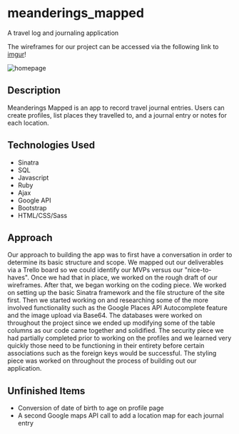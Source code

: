 # meanderings_mapped
A travel log and journaling application


The wireframes for our project can be accessed via the following link to [imgur](http://imgur.com/a/m7P3k)!

![homepage](http://i.imgur.com/HbtEaZG.jpg)

## Description

Meanderings Mapped is an app to record travel journal entries.  Users can create profiles, list places they travelled to, and a journal entry or notes for each location.

## Technologies Used
* Sinatra
* SQL
* Javascript
* Ruby
* Ajax
* Google API
* Bootstrap
* HTML/CSS/Sass

## Approach

Our approach to building the app was to first have a conversation in order to determine its basic structure and scope. We mapped out our deliverables via a Trello board so we could identify our MVPs versus our "nice-to-haves". Once we had that in place, we worked on the rough draft of our wireframes. After that, we began working on the coding piece. We worked on setting up the basic Sinatra framework and the file structure of the site first. Then we started working on and researching some of the more involved functionality such as the Google Places API Autocomplete feature and the image upload via Base64. The databases were worked on throughout the project since we ended up modifying some of the table columns as our code came together and solidified. The security piece we had partially completed prior to working on the profiles and we learned very quickly those need to be functioning in their entirety before certain associations such as the foreign keys would be successful. The styling piece was worked on throughout the process of building out our application.

## Unfinished Items
* Conversion of date of birth to age on profile page
* A second Google maps API call to add a location map for each journal entry
